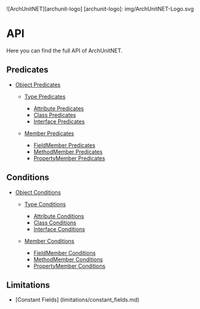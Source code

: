 ![ArchUnitNET][archunit-logo]
[archunit-logo]: img/ArchUnitNET-Logo.svg

# API

Here you can find the full API of ArchUnitNET.

## Predicates

* [Object Predicates](guide/predicate/object.md)

	* [Type Predicates](guide/predicate/type.md)
		* [Attribute Predicates](guide/predicate/attribute.md)
		* [Class Predicates](guide/predicate/class.md)
		* [Interface Predicates](guide/predicate/interface.md)

	* [Member Predicates](guide/predicate/member.md)
		* [FieldMember Predicates](guide/predicate/fieldmember.md)
		* [MethodMember Predicates](guide/predicate/methodmember.md)
		* [PropertyMember Predicates](guide/predicate/propertymember.md) 


## Conditions

* [Object Conditions](guide/condition/object.md)

	* [Type Conditions](guide/condition/type.md)
		* [Attribute Conditions](guide/condition/attribute.md)
		* [Class Conditions](guide/condition/class.md)
		* [Interface Conditions](guide/condition/interface.md)

	* [Member Conditions](guide/condition/member.md)
		* [FieldMember Conditions](guide/condition/fieldmember.md)
		* [MethodMember Conditions](guide/condition/methodmember.md)
		* [PropertyMember Conditions](guide/condition/propertymember.md) 

## Limitations

* [Constant Fields] (limitations/constant_fields.md)